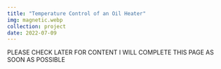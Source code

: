 ```yaml
---
title: "Temperature Control of an Oil Heater"
img: magnetic.webp
collection: project
date: 2022-07-09
---
```


PLEASE CHECK LATER FOR CONTENT
I WILL COMPLETE THIS PAGE AS SOON AS POSSIBLE
